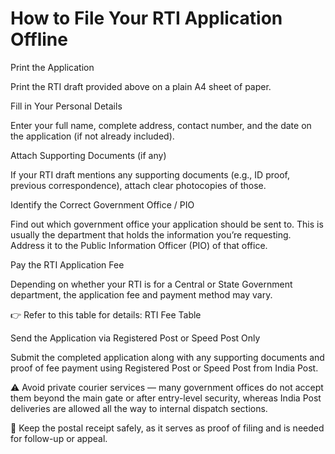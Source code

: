 # How to File Your RTI Application Offline

Print the Application

Print the RTI draft provided above on a plain A4 sheet of paper.

Fill in Your Personal Details

Enter your full name, complete address, contact number, and the date on the application (if not already included).

Attach Supporting Documents (if any)

If your RTI draft mentions any supporting documents (e.g., ID proof, previous correspondence), attach clear photocopies of those.

Identify the Correct Government Office / PIO

Find out which government office your application should be sent to. This is usually the department that holds the information you’re requesting. Address it to the Public Information Officer (PIO) of that office.

Pay the RTI Application Fee

Depending on whether your RTI is for a Central or State Government department, the application fee and payment method may vary.

👉 Refer to this table for details: RTI Fee Table

Send the Application via Registered Post or Speed Post Only

Submit the completed application along with any supporting documents and proof of fee payment using Registered Post or Speed Post from India Post.

⚠️ Avoid private courier services — many government offices do not accept them beyond the main gate or after entry-level security, whereas India Post deliveries are allowed all the way to internal dispatch sections.

 🔖 Keep the postal receipt safely, as it serves as proof of filing and is needed for follow-up or appeal.
